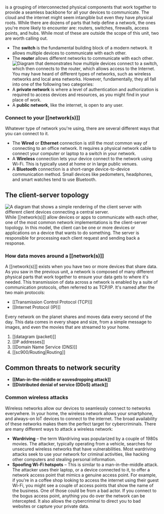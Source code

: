 is a grouping of interconnected physical components that work together to provide a seamless backbone for all your devices to communicate. The cloud and the internet might seem intangible but even they have physical roots. While there are dozens of parts that help define a network, the ones you're more likely to encounter are: routers, switches, firewalls, access points, and hubs. While most of these are outside the scope of this unit, two are worth calling out.
- The **switch** is the fundamental building block of a modern network. It allows multiple devices to communicate with each other.
- The **router** allows different networks to communicate with each other.
![Diagram that demonstrates how multiple devices connect to a switch, which then connects to the router, which allows access to the Internet.](https://learn.microsoft.com/en-us/training/wwl-sci/describe-network-based-threats-mitigations/media/switch-router.png)
You may have heard of different types of networks, such as wireless networks and local area networks. However, fundamentally, they all fall into one of the following two categories:
- A **private network** is where a level of authentication and authorization is required to access devices and resources, as you might find in your place of work.
- A **public network**, like the internet, is open to any user.
### Connect to your [[network(s)]]
Whatever type of network you're using, there are several different ways that you can connect to it.
- The **Wired** or **Ethernet** connection is still the most common way of connecting to an office network. It requires a physical network cable to connect your computer or laptop to a switch in your network.
- A **Wireless** connection lets your device connect to the network using Wi-Fi. This is typically used at home or in large public venues.
- A **Bluetooth** connection is a short-range device-to-device communication method. Small devices like pedometers, headphones, and smart watches tend to use Bluetooth.
## The client-server topology
![A diagram that shows a simple rendering of the client server with different client devices connecting a central server.](https://learn.microsoft.com/en-us/training/wwl-sci/describe-network-based-threats-mitigations/media/client-server.png)
While [[network(s)]] allow devices or apps to communicate with each other, one of the most common network implementations is the client-server topology. In this model, the client can be one or more devices or applications on a device that wants to do something. The server is responsible for processing each client request and sending back a response.

### How data moves around a [[network(s)]]
A [[network(s)]] exists when you have two or more devices that share data. As you saw in the previous unit, a network is composed of many different physical parts that work together to ensure your data gets to where it's needed. This transmission of data across a network is enabled by a suite of communication protocols, often referred to as TCP/IP. It's named after the two main protocols: 
- [[Transmission Control Protocol (TCP)]]
- [[Internet Protocol (IP)]]

Every network on the planet shares and moves data every second of the day. This data comes in every shape and size, from a simple message to images, and even the movies that are streamed to your home.
1. [[datagram (packet)]]
2. [[IP addresses]]
3. [[Domain Name Service (DNS)]]
4. [[sc900/Routing|Routing]]
## Common threats to network security
- **[[Man-in-the-middle or eavesdropping attack]]**
- **[[Distributed denial of service (DDoS) attack]]**
### Common wireless attacks
Wireless networks allow our devices to seamlessly connect to networks everywhere. In your home, the wireless network allows your smartphone, and always-on IoT devices to connect to the internet. The broad availability of these networks makes them the perfect target for cybercriminals. There are many different ways to attack a wireless network:

- **Wardriving** – the term Wardriving was popularized by a couple of 1980s movies. The attacker, typically operating from a vehicle, searches for unsecured wireless networks that have vulnerabilities. Most wardriving attacks seek to use your network for criminal activities, like hacking other computers and stealing personal information.
- **Spoofing Wi-Fi hotspots** – This is similar to a man-in-the-middle attack. The attacker uses their laptop, or a device connected to it, to offer a network access point that mimics a genuine access point. For example, if you're in a coffee shop looking to access the internet using their guest Wi-Fi, you might see a couple of access points that show the name of the business. One of those could be from a bad actor. If you connect to the bogus access point, anything you do over the network can be intercepted. It also allows the cybercriminal to direct you to bad websites or capture your private data.